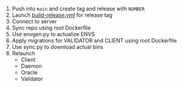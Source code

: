 1. Push into `main` and create tag and release with `NUMBER`
2. Launch [build-release.yml](../.github/workflows/build-release.yml) for release tag
3. Connect to server
4. Sync repo using root Dockerfile
5. Use envgen.py to actualize ENVS
6. Apply migrations for VALIDATOR and CLIENT using root Dockerfile
7. Use sync.py to download actual bins
8. Relaunch 
   - Client
   - Daemon
   - Oracle
   - Validator
